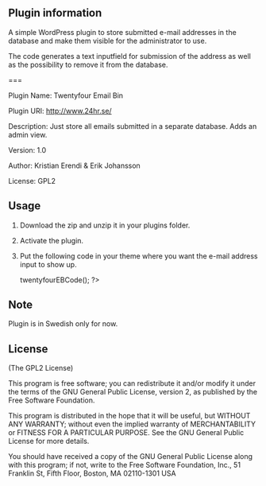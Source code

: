 ## Plugin information
A simple WordPress plugin to store submitted e-mail addresses in the database and make them visible for the administrator to use.

The code generates a text inputfield for submission of the address as well as the possibility to remove it from the database.

===

Plugin Name: Twentyfour Email Bin

Plugin URI: http://www.24hr.se/

Description: Just store all emails submitted in a separate 
database. Adds an admin view.

Version: 1.0

Author: Kristian Erendi & Erik Johansson

License: GPL2

## Usage
1. Download the zip and unzip it in your plugins folder.
2. Activate the plugin.
3. Put the following code in your theme where you want the e-mail address input to show up.

    <?php      
      $eb = new  TwentyfourEmailBin();
      $eb->twentyfourEBCode();
    ?>

## Note
Plugin is in Swedish only for now.

## License
(The GPL2 License)

This program is free software; you can redistribute it and/or modify
it under the terms of the GNU General Public License, version 2, as
published by the Free Software Foundation.

This program is distributed in the hope that it will be useful,
but WITHOUT ANY WARRANTY; without even the implied warranty of
MERCHANTABILITY or FITNESS FOR A PARTICULAR PURPOSE.  See the
GNU General Public License for more details.

You should have received a copy of the GNU General Public License
along with this program; if not, write to the Free Software
Foundation, Inc., 51 Franklin St, Fifth Floor, Boston, MA  02110-1301  USA